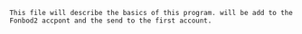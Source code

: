 `This file will describe the basics of this program.
will be add to the Fonbod2 accpont and the send to the first account.`


